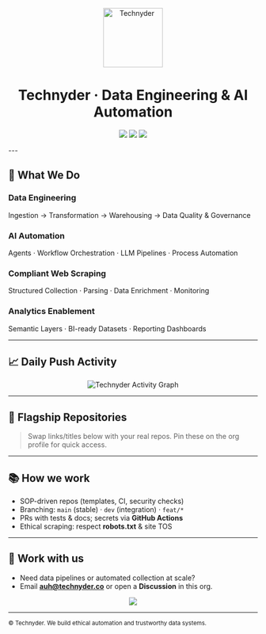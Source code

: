 <!-- Org Profile README: .github/profile/README.md -->

<p align="center">
  <img src="https://technyder.co/assets/images/Technyder.png" alt="Technyder" width="120" />
</p>

<h1 align="center">Technyder · Data Engineering & AI Automation</h1>

<p align="center">
  <a href="https://technyder.co"><img src="https://img.shields.io/badge/🌐%20Website-technyder.co-blue?style=flat-square" /></a>
  <a href="mailto:hello@technyder.co"><img src="https://img.shields.io/badge/📧%20Contact-hello@technyder.co-red?style=flat-square" /></a>
  <a href="https://www.linkedin.com/company/technyder"><img src="https://img.shields.io/badge/💼%20LinkedIn-Follow-green?style=flat-square" /></a>
</p>
---

## 🚀 What We Do

### **Data Engineering**
Ingestion → Transformation → Warehousing → Data Quality & Governance

### **AI Automation**
Agents · Workflow Orchestration · LLM Pipelines · Process Automation

### **Compliant Web Scraping**
Structured Collection · Parsing · Data Enrichment · Monitoring

### **Analytics Enablement**
Semantic Layers · BI-ready Datasets · Reporting Dashboards

---

## 📈 Daily Push Activity

<p align="center">
  <img src="https://github-readme-activity-graph.vercel.app/graph?username=Technyder-Inc&theme=tokyo-night&hide_border=true&custom_title=Technyder%20Daily%20Pushes" alt="Technyder Activity Graph"/>
</p>

---

## 🧩 Flagship Repositories
> Swap links/titles below with your real repos.
> Pin these on the org profile for quick access.

---

## 📚 How we work
- SOP-driven repos (templates, CI, security checks)  
- Branching: `main` (stable) · `dev` (integration) · `feat/*`  
- PRs with tests & docs; secrets via **GitHub Actions**  
- Ethical scraping: respect **robots.txt** & site TOS

---
## 🤝 Work with us
- Need data pipelines or automated collection at scale?  
- Email **auh@technyder.co** or open a **Discussion** in this org.

<p align="center">
  <a href="mailto:hello@technyder.co"><img src="https://img.shields.io/badge/Start%20a%20project-Email%20us-red?style=for-the-badge" /></a>
</p>

---

<sub>© Technyder. We build ethical automation and trustworthy data systems.</sub>
